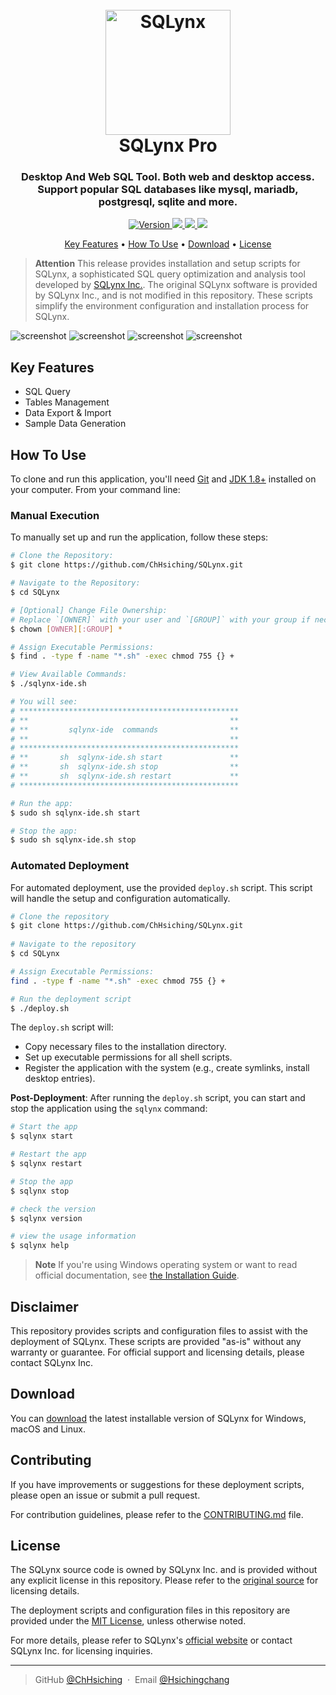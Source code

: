 <h1 align="center">
  <br>
  <a href="https://www.sqlynx.com"><img src="./sqlynx-icon.svg" alt="SQLynx" width="200"></a>
  <br>
  SQLynx Pro
  <br>
</h1>

<h3 align="center">Desktop And Web SQL Tool. Both web and desktop access. Support popular SQL databases like mysql, mariadb, postgresql, sqlite and more. </h3>

<p align="center">
  <!-- <a href="https://badge.fury.io/js/electron-markdownify">
    <img src="https://img.shields.io/github/release/owner/repo.svg"
         alt="Version">
  </a> -->
  <a href="https://badge.fury.io/js/electron-markdownify">
    <img src="https://img.shields.io/badge/version-3.5.0-red"
         alt="Version">
  <a href="https://jdk.java.net/java-se-ri/8-MR6">
    <img src="https://img.shields.io/badge/jdk-8+-blue">
  </a>
  <a href="https://saythanks.io/to/bullredeyes@gmail.com">
      <img src="https://img.shields.io/badge/service@sqlynx.com-%E2%98%BC-1EAEDB.svg">
  </a>
  <a href="https://www.paypal.me/AmitMerchant">
    <img src="https://img.shields.io/badge/docs-80%25-brightgreen">
  </a>
</p>

<p align="center">
  <a href="#key-features">Key Features</a> •
  <a href="#how-to-use">How To Use</a> •
  <a href="#download">Download</a> •
  <a href="#license">License</a>
</p>

> **Attention**
> This release provides installation and setup scripts for SQLynx, a sophisticated SQL query optimization and analysis tool developed by [SQLynx Inc.](https://www.sqlynx.com). The original SQLynx software is provided by SQLynx Inc., and is not modified in this repository. These scripts simplify the environment configuration and installation process for SQLynx.

![screenshot](./images/sql-query-show.png)
![screenshot](./images/table-management-show.png)
![screenshot](./images/data-export-import-show.png)
![screenshot](./images/sample-data-generation-show.png)

## Key Features
- SQL Query
- Tables Management
- Data Export & Import
- Sample Data Generation

## How To Use

To clone and run this application, you'll need [Git](https://git-scm.com) and [JDK 1.8+](https://jdk.java.net/java-se-ri/8-MR6) installed on your computer. From your command line:

### Manual Execution

To manually set up and run the application, follow these steps:

```bash
# Clone the Repository:
$ git clone https://github.com/ChHsiching/SQLynx.git

# Navigate to the Repository:
$ cd SQLynx

# [Optional] Change File Ownership:
# Replace `[OWNER]` with your user and `[GROUP]` with your group if necessary.
$ chown [OWNER][:GROUP] *

# Assign Executable Permissions:
$ find . -type f -name "*.sh" -exec chmod 755 {} +

# View Available Commands:
$ ./sqlynx-ide.sh

# You will see:
# *************************************************
# **                                             **
# **         sqlynx-ide  commands                **
# **                                             **
# *************************************************
# **       sh  sqlynx-ide.sh start               **
# **       sh  sqlynx-ide.sh stop                **
# **       sh  sqlynx-ide.sh restart             **
# *************************************************

# Run the app:
$ sudo sh sqlynx-ide.sh start

# Stop the app:
$ sudo sh sqlynx-ide.sh stop
```

### Automated Deployment

For automated deployment, use the provided `deploy.sh` script. This script will handle the setup and configuration automatically.

```bash
# Clone the repository
$ git clone https://github.com/ChHsiching/SQLynx.git
   
# Navigate to the repository
$ cd SQLynx

# Assign Executable Permissions:
find . -type f -name "*.sh" -exec chmod 755 {} +

# Run the deployment script
$ ./deploy.sh
```
The `deploy.sh` script will:
- Copy necessary files to the installation directory.
- Set up executable permissions for all shell scripts.
- Register the application with the system (e.g., create symlinks, install desktop entries).

**Post-Deployment**:
After running the `deploy.sh` script, you can start and stop the application using the `sqlynx` command:

```bash
# Start the app
$ sqlynx start

# Restart the app
$ sqlynx restart

# Stop the app
$ sqlynx stop

# check the version
$ sqlynx version

# view the usage information
$ sqlynx help
```

> **Note**
> If you're using Windows operating system or want to read official documentation, see [the Installation Guide](https://www.sqlynx.com/content/document/en_version/SQLynx_installation%20documentation_v3.0.0.pdf).

## Disclaimer

This repository provides scripts and configuration files to assist with the deployment of SQLynx. These scripts are provided "as-is" without any warranty or guarantee. For official support and licensing details, please contact SQLynx Inc.

## Download

You can [download](https://www.sqlynx.com/download/) the latest installable version of SQLynx for Windows, macOS and Linux.

## Contributing

If you have improvements or suggestions for these deployment scripts, please open an issue or submit a pull request.

For contribution guidelines, please refer to the [CONTRIBUTING.md](CONTRIBUTING.md) file.

## License

The SQLynx source code is owned by SQLynx Inc. and is provided without any explicit license in this repository. Please refer to the [original source](https://www.sqlynx.com/product/) for licensing details.

The deployment scripts and configuration files in this repository are provided under the [MIT License](LICENSE), unless otherwise noted.

For more details, please refer to SQLynx's [official website](https://www.sqlynx.com) or contact SQLynx Inc. for licensing inquiries.

---

> GitHub [@ChHsiching](https://github.com/ChHsiching) &nbsp;&middot;&nbsp;
> Email [@Hsichingchang](mailto:hsichingchang@gmail.com)